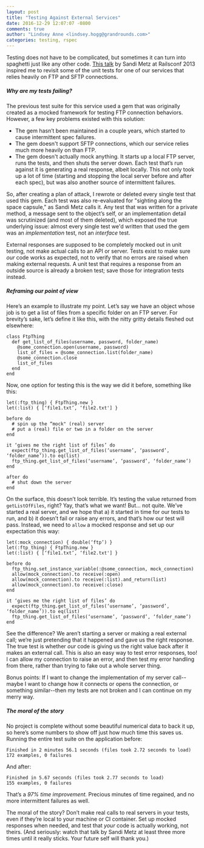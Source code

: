 ```yaml
---
layout: post
title: "Testing Against External Services"
date: 2016-12-29 12:07:07 -0800
comments: true
author: "Lindsey Anne <lindsey.hogg@grandrounds.com>"
categories: testing, rspec
---
```

Testing does not have to be complicated, but sometimes it can turn into spaghetti just like any other code. [This talk](https://www.youtube.com/watch?v=URSWYvyc42M) by Sandi Metz at Railsconf 2013 inspired me to revisit some of the unit tests for one of our services that relies heavily on FTP and SFTP connections.

##### Why are my tests failing?

The previous test suite for this service used a gem that was originally created as a mocked framework for testing FTP connection behaviors. However, a few key problems existed with this solution:

- The gem hasn’t been maintained in a couple years, which started to cause intermittent spec failures.
- The gem doesn't support SFTP connections, which our service relies much more heavily on than FTP.
- The gem doesn't actually mock anything. It starts up a local FTP server, runs the tests, and then shuts the server down. Each test that’s run against it is generating a real response, albeit locally. This not only took up a lot of time (starting and stopping the local server before and after each spec), but was also another source of intermittent failures.

So, after creating a plan of attack, I rewrote or deleted every single test that used this gem. Each test was also re-evaluated for "sighting along the space capsule," as Sandi Metz calls it. Any test that was written for a private method, a message sent to the object’s self, or an implementation detail was scrutinized (and most of them deleted), which exposed the true underlying issue: almost every single test we'd written that used the gem was an *implementation* test, not an *interface* test.

External responses are supposed to be completely mocked out in unit testing, not make actual calls to an API or server. Tests exist to make sure *our* code works as expected, not to verify that no errors are raised when making external requests. A unit test that requires a response from an outside source is already a broken test; save those for integration tests instead. 

##### Reframing our point of view

Here’s an example to illustrate my point. Let’s say we have an object whose job is to get a list of files from a specific folder on an FTP server. For brevity’s sake, let’s define it like this, with the nitty gritty details fleshed out elsewhere:

    class FtpThing
      def get_list_of_files(username, password, folder_name)
        @some_connection.open(username, password)
        list_of_files = @some_connection.list(folder_name)
        @some_connection.close
        list_of_files
      end
    end

Now, one option for testing this is the way we did it before, something like this:

    let(:ftp_thing) { FtpThing.new }
    let(:list) { [‘file1.txt’, ‘file2.txt'] }

    before do
      # spin up the “mock" (real) server
      # put a (real) file or two in a folder on the server
    end

    it ‘gives me the right list of files’ do
      expect(ftp_thing.get_list_of_files(‘username’, ‘password’, ‘folder_name’)).to eq(list)
      ftp_thing.get_list_of_files(‘username’, ‘password’, ‘folder_name’)
    end

    after do
      # shut down the server
    end

On the surface, this doesn’t look terrible. It’s testing the value returned from `getListOfFiles`, right? Yay, that’s what we want! But... not quite. We’ve started a real server, and we hope that a) it started in time for our tests to run, and b) it doesn’t fail or raise any errors, and that’s how our test will pass. Instead, we need to `allow` a mocked response and set up our expectation this way:

    let(:mock_connection) { double(‘ftp’) }
    let(:ftp_thing) { FtpThing.new }
    let(:list) { [‘file1.txt’, ‘file2.txt'] }

    before do
      ftp_thing.set_instance_variable(:@some_connection, mock_connection)
      allow(mock_connection).to receive(:open)
      allow(mock_connection).to receive(:list).and_return(list)
      allow(mock_connection).to receive(:close)
    end

    it ‘gives me the right list of files’ do
      expect(ftp_thing.get_list_of_files(‘username’, ‘password’, ‘folder_name’)).to eq(list)
      ftp_thing.get_list_of_files(‘username’, ‘password’, ‘folder_name’)
    end

See the difference? We aren’t starting a server or making a real external call; we’re just pretending that it happened and gave us the right response. The true test is whether *our* code is giving us the right value back after it makes an external call. This is also an easy way to test error responses, too! I can allow my connection to raise an error, and then test my error handling from there, rather than trying to fake out a whole server thing.

Bonus points: If I want to change the implementation of my server call--maybe I want to change how it connects or opens the connection, or something similar--then my tests are not broken and I can continue on my merry way.

##### The moral of the story

No project is complete without some beautiful numerical data to back it up, so here’s some numbers to show off just how much time this saves us. Running the entire test suite on the application before:

    Finished in 2 minutes 56.1 seconds (files took 2.72 seconds to load)
    172 examples, 0 failures

And after:

    Finished in 5.67 seconds (files took 2.77 seconds to load)
    155 examples, 0 failures

That’s a *97% time improvement.* Precious minutes of time regained, and no more intermittent failures as well.

The moral of the story? Don’t make real calls to real servers in your tests, even if they’re local to your machine or CI container. Set up mocked responses when needed, and test that *your* code is actually working, not theirs. (And seriously: watch that talk by Sandi Metz at least three more times until it really sticks. Your future self will thank you.)
